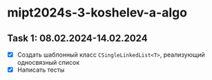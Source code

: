 # mipt2024s-3-koshelev-a-algo

## Task 1: 08.02.2024-14.02.2024

- [x] Создать шаблонный класс `CSingleLinkedList<T>`, реализующий односвязный список
- [x] Написать тесты
